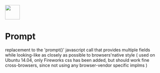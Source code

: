 <img src="http://stephaneadamgarnier.com/prompt/assets/code.png" align="" height="48" width="48">

# Prompt
replacement to the 'prompt()' javascript call that provides multiple fields while looking-like as closely as possible to browsers'native style  ( used on Ubuntu 14.04, only Fireworks css has been added, but should work fine cross-browsers, since not using any browser-vendor specific implms )
